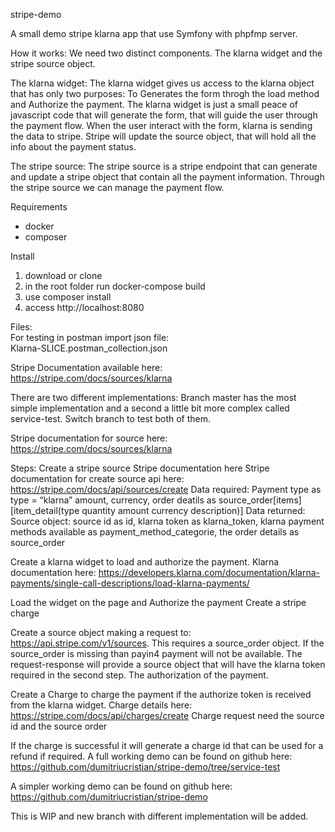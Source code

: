 stripe-demo

A small demo stripe klarna app that use Symfony with phpfmp server.

How it works:
 We need two distinct components. The klarna widget and the stripe source object.

 The klarna widget:
  The klarna widget gives us access to the klarna object that has only two purposes:
  To Generates the form throgh the load method and Authorize the payment. 
  The klarna widget is just a small peace of javascript code that will generate the form, that will guide the user through the payment     flow. When the user interact with the form, klarna is sending the data to stripe. Stripe will update the source object, that will       hold all the info about the payment status.

  The stripe source:
  The stripe source is a stripe endpoint that can generate and update a stripe object that contain all the payment information.
  Through the stripe source we can manage the payment flow. 

  
  
Requirements
  - docker  
  - composer
 
Install
  1. download or clone 
  2. in the root folder run docker-compose build
  3. use composer install 
  4. access http://localhost:8080

Files:  
  For testing in postman import json file:  
  Klarna-SLICE.postman_collection.json

Stripe Documentation available here: https://stripe.com/docs/sources/klarna

There are two different implementations:
 Branch master has the most simple implementation and a second a little bit more complex called service-test. 
Switch branch to test both of them.


Stripe documentation for source here:
https://stripe.com/docs/sources/klarna

Steps:
Create a stripe source 
Stripe documentation here
Stripe documentation for create source api here:
https://stripe.com/docs/api/sources/create
   Data required:
      Payment type as type = “klarna”
      amount,
      currency,
      order deatils as source_order[items][item_detail(type quantity amount currency description)]
   Data returned:
     Source object:
       source id as id, 
       klarna token as klarna_token,
       klarna payment methods available as payment_method_categorie,
      the order details as source_order

 Create a klarna widget to load and authorize the payment.
 Klarna documentation here: https://developers.klarna.com/documentation/klarna-payments/single-call-descriptions/load-klarna-payments/


Load the widget on the page and 
Authorize the payment
Create a stripe charge 

Create a source object making a request to: https://api.stripe.com/v1/sources. This requires a source_order object. If the source_order is missing than payin4 payment will not be available. 
The request-response will provide a source object that will have the klarna token required in the second step. The authorization of the payment. 

Create a Charge to charge the payment if the authorize token is received from the klarna widget.
Charge details here:
https://stripe.com/docs/api/charges/create
Charge request need the source id and the source order

If the charge is successful it will generate a charge id that can be used for a refund if required.
A full working demo  can be found on github here:
https://github.com/dumitriucristian/stripe-demo/tree/service-test 

A simpler working demo can be found on github here:
https://github.com/dumitriucristian/stripe-demo 
 

This is WIP and new branch with different implementation will be added.
